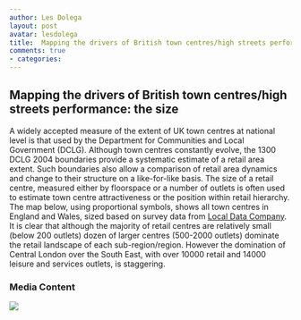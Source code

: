 ```yaml
---
author: Les Dolega
layout: post
avatar: lesdolega
title:  Mapping the drivers of British town centres/high streets performance: the size
comments: true
- categories:
---
```


## Mapping the drivers of British town centres/high streets performance: the size

A widely accepted measure of the extent of UK town centres at national level is that used by the Department for Communities and Local Government (DCLG).  Although town centres constantly evolve, the 1300 DCLG 2004 boundaries provide a systematic estimate of a retail area extent. Such boundaries also allow a  comparison of retail area dynamics and change to their structure on a like-for-like basis.  The size of a retail centre, measured either by floorspace or a number of outlets is  often used to estimate town centre attractiveness or the position within retail hierarchy. The map below, using proportional symbols, shows all town centres in England and Wales, sized based on survey data from [Local Data Company](http://www.localdatacompany.com/). It is clear that although the majority of retail centres are relatively small (below 200 outlets) dozen of larger centres (500-2000 outlets) dominate the retail landscape of each sub-region/region. However the domination of Central London over the South East, with over 10000 retail and 14000 leisure and services outlets, is staggering.

### Media Content
<img src="/public/images/Engl_Wales_centre size.jpg"></img>



